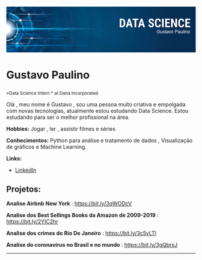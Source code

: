 
<p align="center">
  <img src="banner.png" >
</p>

# Gustavo Paulino
<sub>*Data Science Intern * at Dana Incorporated </sub>


Olá , meu nome é Gustavo , sou uma pessoa muito criativa e empolgada com novas tecnologias, atualmente estou estudando Data Science. 
Estou estudando para ser o melhor profissional na área.

**Hobbies:** Jogar , ler , assistir filmes e séries 


**Conhecimentos:** Python para análise e tratamento de dados , Visualização de gráficos e Machine Learning.

**Links:**
* [LinkedIn](https://www.linkedin.com/in/gustavo-paulino-8597a1184/)



## Projetos:
**Analise Airbnb New York** : https://bit.ly/3qWODcV

**Analise dos Best Sellings Books da Amazon de 2009-2019** : https://bit.ly/2YIC2hr

**Analise dos crimes do Rio De Janeiro** : https://bit.ly/3c5vLTl

**Analise do coronavírus no Brasil e no mundo** : https://bit.ly/3gQbrsJ


---





